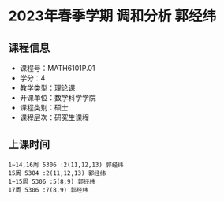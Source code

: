 # 2023年春季学期 调和分析 郭经纬






## 课程信息

- 课程号：MATH6101P.01
- 学分：4
- 教学类型：理论课
- 开课单位：数学科学学院
- 课程类别：硕士
- 课程层次：研究生课程

## 上课时间

```
1~14,16周 5306 :2(11,12,13) 郭经纬
15周 5304 :2(11,12,13) 郭经纬
1~15周 5306 :5(8,9) 郭经纬
17周 5306 :7(8,9) 郭经纬
```

